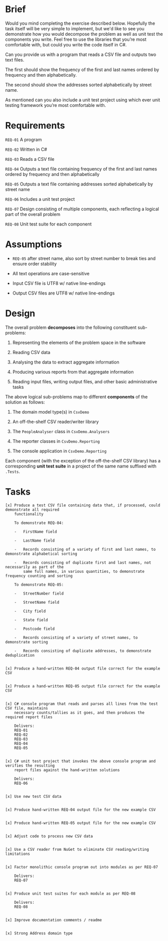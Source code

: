 Brief
=====

Would you mind completing the exercise described below.  Hopefully the task itself will be very
simple to implement, but we'd like to see you demonstrate how you would decompose the problem as
well as unit test the components you write.  Feel free to use the libraries that you’re most
comfortable with, but could you write the code itself in C#.

Can you provide us with a program that reads a CSV file and outputs two text files. 

The first should show the frequency of the first and last names ordered by frequency and then
alphabetically. 

The second should show the addresses sorted alphabetically by street name. 

As mentioned can you also include a unit test project using which ever unit testing framework you’re
most comfortable with.



Requirements
============

`REQ-01`    A program

`REQ-02`    Written in C#

`REQ-03`    Reads a CSV file

`REQ-04`    Outputs a text file containing frequency of the first and last names ordered by
            frequency and then alphabetically

`REQ-05`    Outputs a text file containing addresses sorted alphabetically by street name

`REQ-06`    Includes a unit test project

`REQ-07`    Design consisting of multiple components, each reflecting a logical part of the overall
            problem

`REQ-08`    Unit test suite for each component



Assumptions
===========

-   `REQ-05` after street name, also sort by street number to break ties and ensure order
    stability

-   All text operations are case-sensitive

-   Input CSV file is UTF8 w/ native line-endings

-   Output CSV files are UTF8 w/ native line-endings



Design
======

The overall problem **decomposes** into the following constituent sub-problems:

1.  Representing the elements of the problem space in the software

2.  Reading CSV data

3.  Analysing the data to extract aggregate information

4.  Producing various reports from that aggregate information

5.  Reading input files, writing output files, and other basic administrative tasks


The above logical sub-problems map to different **components** of the solution as follows:

1.  The domain model type(s) in `CsvDemo`

2.  An off-the-shelf CSV reader/writer library

3.  The `PeopleAnalyser` class in `CsvDemo.Analysers`

4.  The reporter classes in `CsvDemo.Reporting`

5.  The console application in `CsvDemo.Reporting`


Each component (with the exception of the off-the-shelf CSV library) has a corresponding **unit test
suite** in a project of the same name suffixed with `.Tests`.



Tasks
=====

    [x] Produce a test CSV file containing data that, if processed, could demonstrate all required
        functionality

        To demonstrate REQ-04:

        -   FirstName field

        -   LastName field

        -   Records consisting of a variety of first and last names, to demonstrate alphabetical sorting

        -   Records consisting of duplicate first and last names, not necessarily as part of the
            same full names, in various quantities, to demonstrate frequency counting and sorting

        To demonstrate REQ-05:

        -   StreetNumber field

        -   StreetName field

        -   City field

        -   State field

        -   Postcode field

        -   Records consisting of a variety of street names, to demonstrate sorting

        -   Records consisting of duplicate addresses, to demonstrate deduplication


    [x] Produce a hand-written REQ-04 output file correct for the example CSV


    [x] Produce a hand-written REQ-05 output file correct for the example CSV


    [x] C# console program that reads and parses all lines from the test CSV file, maintains
        necessary counts/tallies as it goes, and then produces the required report files

        Delivers:
        REQ-01
        REQ-02
        REQ-03
        REQ-04
        REQ-05


    [x] C# unit test project that invokes the above console program and verifies the resulting
        report files against the hand-written solutions

        Delivers:
        REQ-06


    [x] Use new test CSV data


    [x] Produce hand-written REQ-04 output file for the new example CSV


    [x] Produce hand-written REQ-05 output file for the new example CSV


    [x] Adjust code to process new CSV data


    [x] Use a CSV reader from NuGet to eliminate CSV reading/writing limitations


    [x] Factor monolithic console program out into modules as per REQ-07

        Delivers:
        REQ-07


    [x] Produce unit test suites for each module as per REQ-08

        Delivers:
        REQ-08


    [x] Improve documentation comments / readme


    [x] Strong Address domain type
